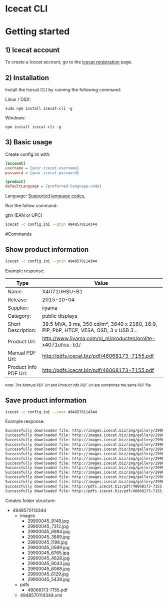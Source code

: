 # Icecat CLI


# Getting started

## 1) Icecat account
To create a Icecat account, go to the [Icecat registration](https://icecat.biz/registration/) page.

## 2) Installation
Install the Icecat CLI by running the following command:

Linux / OSX:
```
sudo npm install icecat-cli -g
```

Windows:
```
npm install icecat-cli -g
```

## 3) Basic usage

Create config.ini with:
```ini
[account]
username = {your-icecat-username}
password = {your-icecat-password} 

[product]
defaultLanguage = {preferred-language-code}
```
Language: [Supported language codes.](https://github.com/GreenCore/icecat/blob/master/Languages.md)


Run the follow command: 

gtin (EAN or UPC)

```bash
icecat -c config.ini --gtin 4948570114344
```


#Commands

## Show product information

```bash
icecat -c config.ini --gtin 4948570114344
```

Example response:


| Type | Value |
|---|---|
| Name: | X4071UHSU-B1 |
| Release:  |  2015-10-04        |
| Supplier:  | iiyama |
| Category: | public displays |
| Short Description: | 39.5 MVA, 3 ms, 350 cd/m², 3840 x 2160, 16:9, PiP, PbP, HTCP, VESA, OSD, 3 x USB 3… |
| Product Url:  | http://www.iiyama.com/nl_nl/producten/prolite-x4071uhsu-b1/ |
| Manual PDF Url: | http://pdfs.icecat.biz/pdf/48068173-7155.pdf |
| Product Info PDF Url:    | http://pdfs.icecat.biz/pdf/48068173-7155.pdf|

<sub>note: *The Manual PDF Url* and *Product Info PDF Url* are sometimes the same PDF file</sub>

## Save product information

```bash
icecat -c config.ini --save 4948570114344
```

Example response:
```bash
Successfully downloaded file: http://images.icecat.biz/img/gallery/29900045_6765.jpg
Successfully downloaded file: http://images.icecat.biz/img/gallery/29900045_6984.jpg
Successfully downloaded file: http://images.icecat.biz/img/gallery/29900045_6068.jpg
Successfully downloaded file: http://images.icecat.biz/img/gallery/29900045_1198.jpg
Successfully downloaded file: http://images.icecat.biz/img/gallery/29900045_4628.jpg
Successfully downloaded file: http://images.icecat.biz/img/gallery/29900045_9043.jpg
Successfully downloaded file: http://images.icecat.biz/img/gallery/29900045_5438.jpg
Successfully downloaded file: http://images.icecat.biz/img/gallery/29900045_9148.jpg
Successfully downloaded file: http://images.icecat.biz/img/gallery/29900045_0569.jpg
Successfully downloaded file: http://images.icecat.biz/img/gallery/29900045_3889.jpg
Successfully downloaded file: http://images.icecat.biz/img/gallery/29900045_7312.jpg
Successfully downloaded file: http://images.icecat.biz/img/gallery/29900045_6129.jpg
Successfully downloaded file: http://pdfs.icecat.biz/pdf/48068173-7155.pdf
Successfully downloaded file: http://pdfs.icecat.biz/pdf/48068173-7155.pdf
```

Creates folder structure:

- 4948570114344
    - images
        - 29900045_9148.jpg
        - 29900045_7312.jpg
        - 29900045_6984.jpg
        - 29900045_3889.jpg
        - 29900045_1198.jpg
        - 29900045_0569.jpg
        - 29900045_6765.jpg
        - 29900045_4628.jpg
        - 29900045_9043.jpg
        - 29900045_6068.jpg
        - 29900045_6129.jpg
        - 29900045_5438.jpg
    - pdfs
        - 48068173-7155.pdf
    - 4948570114344.xml


